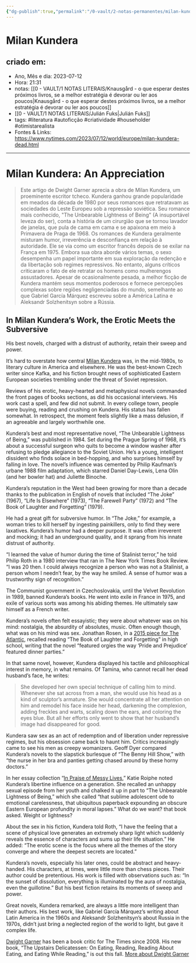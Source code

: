 ```yaml
---
{"dg-publish":true,"permalink":"/0-vault/2-notas-permanentes/milan-kundera/","tags":["permanente","literatura","autoficção","criatividade","householder","otimistarealista"],"dgHomeLink":true,"dgShowLocalGraph":true,"dgShowFileTree":true,"dgEnableSearch":true}
---
```


# Milan Kundera

## criado em: 
-  Ano, Mês e dia: 2023-07-12
- Hora: 21:31
- notas: [[0 - VAULT/1 NOTAS LITERAIS/Knausgård - o que esperar destes próximos livros, se a melhor estratégia é devorar ou ler aos poucos\|Knausgård - o que esperar destes próximos livros, se a melhor estratégia é devorar ou ler aos poucos]]
- [[0 - VAULT/1 NOTAS LITERAIS/Julián Fuks\|Julián Fuks]] 
- tags: #literatura #autoficção #criatividade #householder #otimistarealista 
- Fontes & Links: https://www.nytimes.com/2023/07/12/world/europe/milan-kundera-dead.html
---

# Milan Kundera: An Appreciation


>Este artigo de Dwight Garner aprecia a obra de Milan Kundera, um proeminente escritor tcheco. Kundera ganhou grande popularidade em meados da década de 1980 por seus romances que retratavam as sociedades do Leste Europeu sob a repressão soviética. Seu romance mais conhecido, "The Unbearable Lightness of Being" (A insuportável leveza do ser), conta a história de um cirurgião que se tornou lavador de janelas, que pula de cama em cama e se apaixona em meio à Primavera de Praga de 1968. Os romances de Kundera geralmente misturam humor, irreverência e desconfiança em relação à autoridade. Ele se via como um escritor francês depois de se exilar na França em 1975. Embora sua obra aborde vários temas, o sexo desempenha um papel importante em sua exploração da redenção e da libertação sob regimes repressivos. No entanto, alguns críticos criticaram o fato de ele retratar os homens como mulherengos assustadores. Apesar de ocasionalmente pesada, a melhor ficção de Kundera mantém seus momentos poderosos e fornece percepções complexas sobre regiões negligenciadas do mundo, semelhante ao que Gabriel García Márquez escreveu sobre a América Latina e Aleksandr Solzhenitsyn sobre a Rússia.

## In Milan Kundera’s Work, the Erotic Meets the Subversive

His best novels, charged with a distrust of authority, retain their sweep and power.


It’s hard to overstate how central [Milan Kundera](https://www.nytimes.com/2023/07/12/world/europe/milan-kundera-dead.html) was, in the mid-1980s, to literary culture in America and elsewhere. He was the best-known Czech writer since Kafka, and his fiction brought news of sophisticated Eastern European societies trembling under the threat of Soviet repression.

Reviews of his erotic, heavy-hearted and metaphysical novels commanded the front pages of books sections, as did his occasional interviews. His work cast a spell, and few did not submit. In every college town, people were buying, reading and crushing on Kundera. His status has fallen somewhat. In retrospect, the moment feels slightly like a mass delusion, if an agreeable and largely worthwhile one.

Kundera’s best and most representative novel, “The Unbearable Lightness of Being,” was published in 1984. Set during the Prague Spring of 1968, it’s about a successful surgeon who quits to become a window washer after refusing to pledge allegiance to the Soviet Union. He’s a young, intelligent dissident who finds solace in bed-hopping, and who surprises himself by falling in love. The novel’s influence was cemented by Philip Kaufman’s urbane 1988 film adaptation, which starred Daniel Day-Lewis, Lena Olin (and her bowler hat) and Juliette Binoche.

Kundera’s reputation in the West had been growing for more than a decade thanks to the publication in English of novels that included “The Joke” (1967), “Life Is Elsewhere” (1973), “The Farewell Party” (1972) and “The Book of Laughter and Forgetting” (1979).

He had a great gift for subversive humor. In “The Joke,” for example, a woman tries to kill herself by ingesting painkillers, only to find they were laxatives. Kundera’s humor had a deeper purpose. It was often irreverent and mocking; it had an underground quality, and it sprang from his innate distrust of authority.

“I learned the value of humor during the time of Stalinist terror,” he told Philip Roth in a 1980 interview that ran in The New York Times Book Review. “I was 20 then. I could always recognize a person who was not a Stalinist, a person whom I needn’t fear, by the way he smiled. A sense of humor was a trustworthy sign of recognition.”

The Communist government in Czechoslovakia, until the Velvet Revolution in 1989, banned Kundera’s books. He went into exile in France in 1975, and exile of various sorts was among his abiding themes. He ultimately saw himself as a French writer.

Kundera’s novels often felt essayistic; they were about whatever was on his mind: nostalgia, the absurdity of absolutes, music. Often enough though, what was on his mind was sex. Jonathan Rosen, in a [2015 piece for The Atlantic](https://www.theatlantic.com/magazine/archive/2015/07/does-milan-kundera-still-matter/395237/), recalled reading “The Book of Laughter and Forgetting” in high school, writing that the novel “featured orgies the way ‘Pride and Prejudice’ featured dinner parties.”

In that same novel, however, Kundera displayed his tactile and philosophical interest in memory, in what remains. Of Tamina, who cannot recall her dead husband’s face, he writes:

> She developed her own special technique of calling him to mind. Whenever she sat across from a man, she would use his head as a kind of sculptor’s armature. She would concentrate all her attention on him and remodel his face inside her head, darkening the complexion, adding freckles and warts, scaling down the ears, and coloring the eyes blue. But all her efforts only went to show that her husband’s image had disappeared for good.

Kundera saw sex as an act of redemption and of liberation under repressive regimes, but his obsession came back to haunt him. Critics increasingly came to see his men as creepy womanizers. Geoff Dyer compared Kundera’s novels to the slapstick burlesque of “The Benny Hill Show,” with “the nurse in her bra and panties getting chased around by these horny doctors.”

In her essay collection “[In Praise of Messy Lives](https://www.nytimes.com/2012/11/27/books/in-praise-of-messy-lives-essays-by-katie-roiphe.html),” Katie Roiphe noted Kundera’s libertine influence on a generation. She recalled an unhappy sexual episode from her youth and chalked it up in part to “The Unbearable Lightness of Being,” which she called “that sublime adolescent ode to emotional carelessness, that ubiquitous paperback expounding an obscure Eastern European profundity in moral lapses.” What do we want? that book asked. Weight or lightness?

About the sex in his fiction, Kundera told Roth, “I have the feeling that a scene of physical love generates an extremely sharp light which suddenly reveals the essence of characters and sums up their life situation.” He added: “The erotic scene is the focus where all the themes of the story converge and where the deepest secrets are located.”

Kundera’s novels, especially his later ones, could be abstract and heavy-handed. His characters, at times, were little more than chess pieces. Their author could be pretentious. His work is filled with observations such as: “In the sunset of dissolution, everything is illuminated by the aura of nostalgia, even the guillotine.” But his best fiction retains its moments of sweep and power.

Great novels, Kundera remarked, are always a little more intelligent than their authors. His best work, like Gabriel García Márquez’s writing about Latin America in the 1960s and Aleksandr Solzhenitsyn’s about Russia in the 1970s, didn’t just bring a neglected region of the world to light, but gave it complex life.

[Dwight Garner](https://www.nytimes.com/by/dwight-garner) has been a book critic for The Times since 2008. His new book, “The Upstairs Delicatessen: On Eating, Reading, Reading About Eating, and Eating While Reading,” is out this fall. [More about Dwight Garner](https://www.nytimes.com/by/dwight-garner)